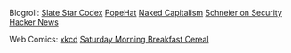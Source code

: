 Blogroll:
<a href="http://slatestarcodex.com/">Slate Star Codex</a>
<a href="https://www.popehat.com/">PopeHat</a>
<a href="http://www.nakedcapitalism.com/">Naked Capitalism</a>
<a href="https://www.schneier.com/">Schneier on Security</a>
<a href="https://news.ycombinator.com/">Hacker News</a>

Web Comics:
<a href="https://xkcd.com/">xkcd</a>
<a href="http://smbc-comics.com/">Saturday Morning Breakfast Cereal</a>